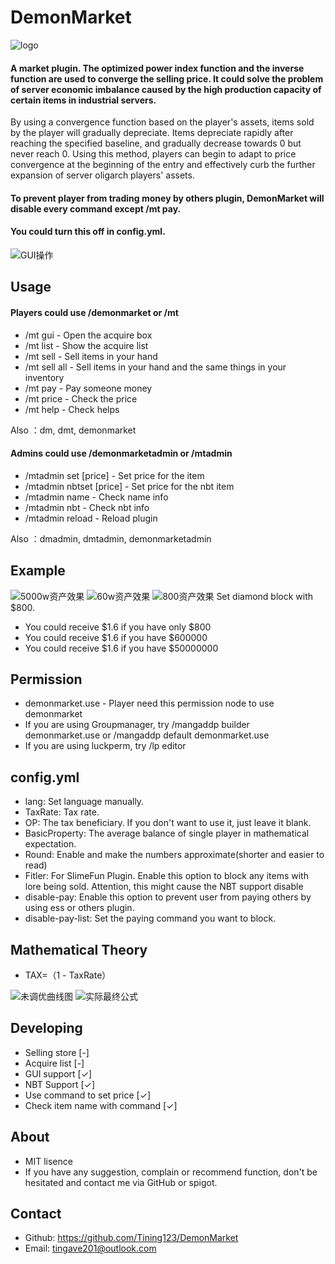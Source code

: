 # DemonMarket 
![logo](https://raw.githubusercontent.com/Tining123/DemonMarket/master/src/main/img/logo.png)

#### A market plugin. The optimized power index function and the inverse function are used to converge the selling price. It could solve the problem of server economic imbalance caused by the high production capacity of certain items in industrial servers.
By using a convergence function based on the player's assets, items sold by the player will gradually depreciate. Items depreciate rapidly after reaching the specified baseline, and gradually decrease towards 0 but never reach 0. Using this method, players can begin to adapt to price convergence at the beginning of the entry and effectively curb the further expansion of server oligarch players' assets.

#### To prevent player from trading money by others plugin, DemonMarket will disable every command except /mt pay. 
#### You could turn this off in config.yml.

![GUI操作](https://raw.githubusercontent.com/Tining123/DemonMarket/master/src/main/img/gui_thumb2.gif)

## Usage
#### Players could use /demonmarket or /mt
+ /mt gui - Open the acquire box
+ /mt list - Show the acquire list
+ /mt sell - Sell items in your hand
+ /mt sell all - Sell items in your hand and the same things in your inventory
+ /mt pay - Pay someone money
+ /mt price - Check the price
+ /mt help - Check helps

Also ：dm, dmt, demonmarket

#### Admins could use /demonmarketadmin or /mtadmin
+ /mtadmin set [price] - Set price for the item
+ /mtadmin nbtset [price] - Set price for the nbt item
+ /mtadmin name - Check name info
+ /mtadmin nbt - Check nbt info
+ /mtadmin reload - Reload plugin

Also ：dmadmin, dmtadmin, demonmarketadmin

## Example
![5000w资产效果](https://raw.githubusercontent.com/Tining123/DemonMarket/master/src/main/img/5000w.jpg)
![60w资产效果](https://raw.githubusercontent.com/Tining123/DemonMarket/master/src/main/img/60w.jpg)
![800资产效果](https://raw.githubusercontent.com/Tining123/DemonMarket/master/src/main/img/800.jpg)
Set diamond block with $800.
- You could receive $1.6 if you have only $800
- You could receive $1.6 if you have $600000
- You could receive $1.6 if you have $50000000


## Permission
+ demonmarket.use - Player need this permission node to use demonmarket
+ If you are using Groupmanager, try /mangaddp builder demonmarket.use or /mangaddp default demonmarket.use
+ If you are using luckperm, try /lp editor 
## config.yml
+ lang: Set language manually.
+ TaxRate: Tax rate.
+ OP: The tax beneficiary. If you don't want to use it, just leave it blank.
+ BasicProperty: The average balance of single player in mathematical expectation.
+ Round: Enable and make the numbers approximate(shorter and easier to read)
+ Fitler: For SlimeFun Plugin. Enable this option to block any items with lore being sold. Attention, this might cause the NBT support disable
+ disable-pay: Enable this option to prevent user from paying others by using ess or others plugin.
+ disable-pay-list: Set the paying command you want to block.

## Mathematical Theory
+ TAX=（1 - TaxRate）

![未调优曲线图](https://raw.githubusercontent.com/Tining123/DemonMarket/master/src/main/img/chart.png)
![实际最终公式](https://raw.githubusercontent.com/Tining123/DemonMarket/master/src/main/img/math.png)

## Developing
+ Selling store [-]
+ Acquire list [-]
+ GUI support [✓]
+ NBT Support [✓]
+ Use command to set price [✓]
+ Check item name with command [✓]
## About
+ MIT lisence
+ If you have any suggestion, complain or recommend function, don't be hesitated and contact me via GitHub or spigot.
## Contact
- Github: https://github.com/Tining123/DemonMarket
- Email: tingave201@outlook.com
